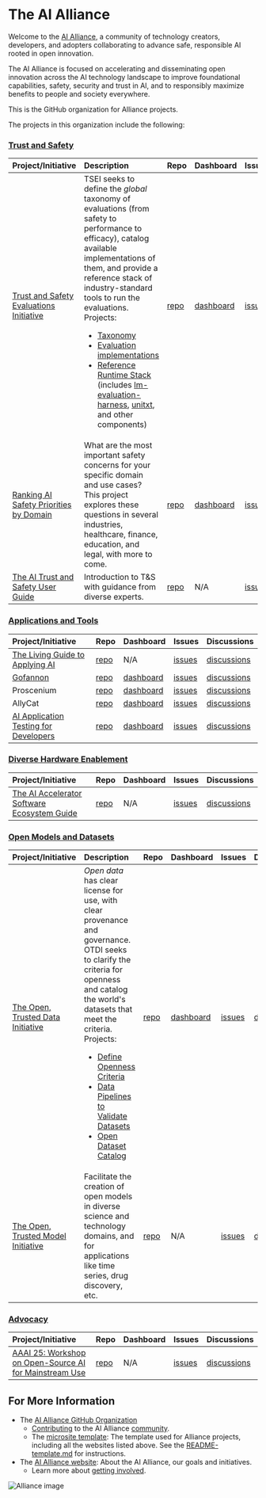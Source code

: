 # The AI Alliance

Welcome to the [AI Alliance](https://thealliance.ai), a community of technology creators, developers, and adopters collaborating to advance safe, responsible AI rooted in open innovation.

The AI Alliance is focused on accelerating and disseminating open innovation across the AI technology landscape to improve foundational capabilities, safety, security and trust in AI, and to responsibly maximize benefits to people and society everywhere.

This is the GitHub organization for Alliance projects.

The projects in this organization include the following:

### [Trust and Safety](https://thealliance.ai/focus-areas/trust-and-safety)

| **Project/Initiative** | **Description** | **Repo** | **Dashboard** | **Issues** | **Discussions** |
| :--------------------- | :-------------- | :------- | :------------ | :--------- | :-------------- |
| [Trust and Safety Evaluations Initiative](https://the-ai-alliance.github.io/trust-safety-evals/) | TSEI seeks to define the _global_ taxonomy of evaluations (from safety to performance to efficacy), catalog available implementations of them, and provide a reference stack of industry-standard tools to run the evaluations. Projects: <ul><li>[Taxonomy](https://github.com/orgs/The-AI-Alliance/projects/23/views/1?filterQuery=label%3Ataxonomy)</li> <li>[Evaluation implementations](https://github.com/orgs/The-AI-Alliance/projects/23/views/1?filterQuery=label%3Aevaluators)</li> <li>[Reference Runtime Stack](https://github.com/orgs/The-AI-Alliance/projects/23/views/1?filterQuery=label%3A%22reference+stack%22) (includes [lm-evaluation-harness](https://www.eleuther.ai/projects/large-language-model-evaluation), [unitxt](https://www.unitxt.ai/), and other components)</li> </ul> | [repo](https://github.com/The-AI-Alliance/trust-safety-evals) | [dashboard](https://github.com/orgs/The-AI-Alliance/projects/23) | [issues](https://github.com/The-AI-Alliance/trust-safety-evals/issues) | [discussions](https://github.com/The-AI-Alliance/trust-safety-evals/discussions) |
| [Ranking AI Safety Priorities by Domain](https://the-ai-alliance.github.io/ranking-safety-priorities/) | What are the most important safety concerns for your specific domain and use cases? This project explores these questions in several industries, healthcare, finance, education, and legal, with more to come. | [repo](https://github.com/The-AI-Alliance/ranking-safety-priorities) | [dashboard](https://github.com/orgs/The-AI-Alliance/projects/32) | [issues](https://github.com/The-AI-Alliance/ranking-safety-priorities/issues) | [discussions](https://github.com/The-AI-Alliance/ranking-safety-priorities/discussions) |
| [The AI Trust and Safety User Guide](https://the-ai-alliance.github.io/trust-safety-user-guide/) | Introduction to T&S with guidance from diverse experts. | [repo](https://github.com/The-AI-Alliance/trust-safety-user-guide) | N/A | [issues](https://github.com/The-AI-Alliance/trust-safety-user-guide/issues) | [discussions](https://github.com/The-AI-Alliance/trust-safety-user-guide/discussions) |

### [Applications and Tools](https://thealliance.ai/focus-areas/applications-and-tools)

| **Project/Initiative** | **Repo** | **Dashboard** | **Issues** | **Discussions** |
| :--------------------- | :------- | :------------ | :--------- | :-------------- |
| [The Living Guide to Applying AI](https://the-ai-alliance.github.io/applying-ai-guide/) | [repo](https://github.com/The-AI-Alliance/applying-ai-guide/) | N/A | [issues](https://github.com/The-AI-Alliance/applying-ai-guide/issues) | [discussions](https://github.com/The-AI-Alliance/applying-ai-guide/discussions) |
| [Gofannon](https://the-ai-alliance.github.io/gofannon/) | [repo](https://github.com/The-AI-Alliance/gofannon/) | [dashboard](https://github.com/orgs/The-AI-Alliance/projects/34/views/2?filterQuery=repo%3A%22The-AI-Alliance%2Fgofannon%22) | [issues](https://github.com/The-AI-Alliance/gofannon/issues) | [discussions](https://github.com/The-AI-Alliance/gofannon/discussions) |
| Proscenium | [repo](https://github.com/The-AI-Alliance/proscenium/) | [dashboard](https://github.com/orgs/The-AI-Alliance/projects/34/views/2?filterQuery=repo%3A%22The-AI-Alliance%2Fproscenium%22) | [issues](https://github.com/The-AI-Alliance/proscenium/issues) | [discussions](https://github.com/The-AI-Alliance/proscenium/discussions) |
| AllyCat | [repo](https://github.com/The-AI-Alliance/allycat) | [dashboard](https://github.com/orgs/The-AI-Alliance/projects/36) | [issues](https://github.com/The-AI-Alliance/allycat/issues) | [discussions](https://github.com/The-AI-Alliance/allycat/discussions) |
| [AI Application Testing for Developers](https://the-ai-alliance.github.io/ai-application-testing/) | [repo](https://github.com/The-AI-Alliance/ai-application-testing/) | [dashboard](https://github.com/orgs/The-AI-Alliance/projects/31) | [issues](https://github.com/The-AI-Alliance/ai-application-testing/issues) | [discussions](https://github.com/The-AI-Alliance/ai-application-testing/discussions) |

### [Diverse Hardware Enablement](https://thealliance.ai/focus-areas/hardware-enablement) 

| **Project/Initiative** | **Repo** | **Dashboard** | **Issues** | **Discussions** |
| :--------------------- | :------- | :------------ | :--------- | :-------------- |
| [The AI Accelerator Software Ecosystem Guide](https://the-ai-alliance.github.io/ai-accelerator-software-ecosystem-guide/) | [repo](https://github.com/The-AI-Alliance/ai-accelerator-software-ecosystem-guide) | N/A | [issues](https://github.com/The-AI-Alliance/ai-accelerator-software-ecosystem-guide/issues) | [discussions](https://github.com/The-AI-Alliance/ai-accelerator-software-ecosystem-guide/discussions) |


### [Open Models and Datasets](https://thealliance.ai/focus-areas/foundation-models-datasets) 

| **Project/Initiative** | **Description** | **Repo** | **Dashboard** | **Issues** | **Discussions** |
| :--------------------- | :-------------- | :------- | :------------ | :--------- | :-------------- |
| [The Open, Trusted Data Initiative](https://the-ai-alliance.github.io/open-trusted-data-initiative/) | _Open data_ has clear license for use, with clear provenance and governance. OTDI seeks to clarify the criteria for openness and catalog the world's datasets that meet the criteria. Projects: <ul> <li>[Define Openness Criteria](https://github.com/orgs/The-AI-Alliance/projects/28/views/1?filterQuery=label%3A%22dataset+requirements%22)</li> <li>[Data Pipelines to Validate Datasets](https://github.com/orgs/The-AI-Alliance/projects/28/views/1?filterQuery=label%3A%22data+pipelines%22)</li> <li>[Open Dataset Catalog](https://github.com/orgs/The-AI-Alliance/projects/28/views/1?filterQuery=label%3A%22dataset+catalog%22)</li> </ul> | [repo](https://github.com/The-AI-Alliance/open-trusted-data-initiative) | [dashboard](https://github.com/orgs/The-AI-Alliance/projects/28) | [issues](https://github.com/The-AI-Alliance/open-trusted-data-initiative/issues) | [discussions](https://github.com/The-AI-Alliance/open-trusted-data-initiative/discussions) |
| [The Open, Trusted Model Initiative](https://the-ai-alliance.github.io/open-trusted-model-initiative/) | Facilitate the creation of open models in diverse science and technology domains, and for applications like time series, drug discovery, etc. | [repo](https://github.com/The-AI-Alliance/open-trusted-model-initiative) | N/A | [issues](https://github.com/The-AI-Alliance/open-trusted-model-initiative/issues) | [discussions](https://github.com/The-AI-Alliance/open-trusted-model-initiative/discussions) |

### [Advocacy](https://thealliance.ai/focus-areas/advocacy)

| **Project/Initiative** | **Repo** | **Dashboard** | **Issues** | **Discussions** |
| :--------------------- | :------- | :------------ | :--------- | :-------------- |
| [AAAI 25: Workshop on Open-Source AI for Mainstream Use](https://the-ai-alliance.github.io/AAAI-25-Workshop-on-Open-Source-AI-for-Mainstream-Use/) | [repo](https://github.com/The-AI-Alliance/AAAI-25-Workshop-on-Open-Source-AI-for-Mainstream-Use) | N/A | [issues](https://github.com/The-AI-Alliance/AAAI-25-Workshop-on-Open-Source-AI-for-Mainstream-Use/issues) | [discussions](https://github.com/The-AI-Alliance/AAAI-25-Workshop-on-Open-Source-AI-for-Mainstream-Use/discussions) |

## For More Information

* The [AI Alliance GitHub Organization](https://github.com/The-AI-Alliance/)
    * [Contributing](https://github.com/The-AI-Alliance/community/CONTRIBUTING.md) to the AI Alliance [community](https://github.com/The-AI-Alliance/community).
    * The [microsite template](https://github.com/The-AI-Alliance/microsite-template): The template used for Alliance projects, including all the websites listed above. See the [README-template.md](https://github.com/The-AI-Alliance/microsite-template/blob/main/README-template.md) for instructions.
* The [AI Alliance website](https://thealliance.ai): About the AI Alliance, our goals and initiatives.
    * Learn more about [getting involved](https://thealliance.ai/community).

![Alliance image](https://avatars.githubusercontent.com/u/150073668?s=400&u=1d9276d2b5d3094297f17679a8ce415876d8b98e&v=4)
